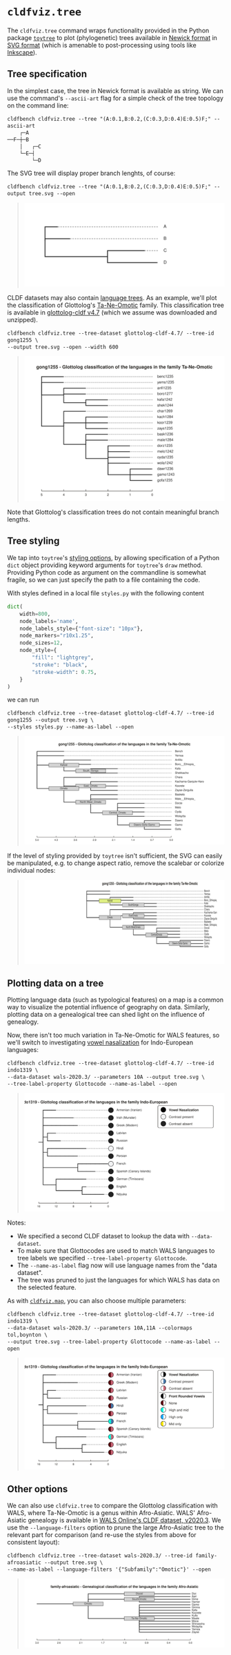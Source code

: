 # `cldfviz.tree`

The `cldfviz.tree` command wraps functionality provided in the Python package
[`toytree`](https://toytree.readthedocs.io/en/latest/index.html) to plot (phylogenetic)
trees available in [Newick format]() in [SVG format](https://de.wikipedia.org/wiki/Scalable_Vector_Graphics)
(which is amenable to post-processing using tools like [Inkscape](https://inkscape.org/)).


## Tree specification

In the simplest case, the tree in Newick format is available as string. We can use the command's
`--ascii-art` flag for a simple check of the tree topology on the command line:
```shell
cldfbench cldfviz.tree --tree "(A:0.1,B:0.2,(C:0.3,D:0.4)E:0.5)F;" --ascii-art
    ┌─A
──F─┼─B
    │   ┌─C
    └─E─┤
        └─D
```

The SVG tree will display proper branch lenghts, of course:
```shell
cldfbench cldfviz.tree --tree "(A:0.1,B:0.2,(C:0.3,D:0.4)E:0.5)F;" --output tree.svg --open
```
> ![](output/tree_minimal.svg)

CLDF datasets may also contain [language trees](https://github.com/cldf/cldf/tree/master/components/trees).
As an example, we'll plot the classification of Glottolog's [Ta-Ne-Omotic](https://glottolog.org/resource/languoid/id/gong1255)
family. This classification tree is available in [glottolog-cldf v4.7](https://github.com/glottolog/glottolog-cldf/releases/tag/v4.7)
(which we assume was downloaded and unzipped).

```shell
cldfbench cldfviz.tree --tree-dataset glottolog-cldf-4.7/ --tree-id gong1255 \
--output tree.svg --open --width 600
```
> ![](output/tree_gong1255_plain.svg)

Note that Glottolog's classification trees do not contain meaningful branch lengths.


## Tree styling

We tap into `toytree`'s [styling options](https://toytree.readthedocs.io/en/latest/8-styling.html#Styling-toytree-drawings),
by allowing specification of a Python `dict` object providing keyword arguments for `toytree`'s
`draw` method. Providing Python code as argument on the commandline is somewhat fragile, so we can
just specify the path to a file containing the code.

With styles defined in a local file `styles.py` with the following content
```python
dict(
    width=800,
    node_labels='name',
    node_labels_style={"font-size": "10px"},
    node_markers="r10x1.25",
    node_sizes=12,
    node_style={
        "fill": "lightgrey",
        "stroke": "black",
        "stroke-width": 0.75,
    }
)
```
we can run
```shell
cldfbench cldfviz.tree --tree-dataset glottolog-cldf-4.7/ --tree-id gong1255 --output tree.svg \
--styles styles.py --name-as-label --open
```
> ![](output/tree_gong1255_styled.svg)

If the level of styling provided by `toytree` isn't sufficient, the SVG can easily be manipulated, 
e.g. to change aspect ratio, remove the scalebar or colorize individual nodes:

> ![](output/gong1255.tree.edited.svg)


## Plotting data on a tree

Plotting language data (such as typological features) on a map is a common way to visualize the
potential influence of geography on data. Similarly, plotting data on a genealogical tree can shed
light on the influence of genealogy.

Now, there isn't too much variation in Ta-Ne-Omotic for WALS features, so we'll switch to investigating
[vowel nasalization](https://wals.info/feature/10A) for Indo-European languages:
```shell
cldfbench cldfviz.tree --tree-dataset glottolog-cldf-4.7/ --tree-id indo1319 \
--data-dataset wals-2020.3/ --parameters 10A --output tree.svg \
--tree-label-property Glottocode --name-as-label --open
```
> ![](output/tree_10A.svg)

Notes:
- We specified a second CLDF dataset to lookup the data with `--data-dataset`.
- To make sure that Glottocodes are used to match WALS languages to tree labels we specified
  `--tree-label-property Glottocode`.
- The `--name-as-label` flag now will use language names from the "data dataset".
- The tree was pruned to just the languages for which WALS has data on the selected feature.

As with [`cldfviz.map`](map.md), you can also choose multiple parameters:
```shell
cldfbench cldfviz.tree --tree-dataset glottolog-cldf-4.7/ --tree-id indo1319 \
--data-dataset wals-2020.3/ --parameters 10A,11A --colormaps tol,boynton \
--output tree.svg --tree-label-property Glottocode --name-as-label --open
```
> ![](output/tree_10A_11A.svg)


## Other options

We can also use `cldfviz.tree` to compare the Glottolog classification with WALS, where Ta-Ne-Omotic is a genus within
Afro-Asiatic. WALS' Afro-Asiatic genealogy is available in [WALS Online's CLDF dataset, v2020.3](https://github.com/cldf-datasets/wals/releases/tag/v2020.3).
We use the `--language-filters` option to prune the large Afro-Asiatic tree to the relevant part for
comparison (and re-use the styles from above for consistent layout):

```shell
cldfbench cldfviz.tree --tree-dataset wals-2020.3/ --tree-id family-afroasiatic --output tree.svg \
--name-as-label --language-filters '{"Subfamily":"Omotic"}' --open
```

> ![](output/wals-omotic.svg)
